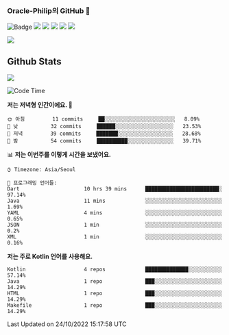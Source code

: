 ### Oracle-Philip의 GitHub 👋

![Badge](http://img.shields.io/badge/-Java-black?style=flat-square)
<img src="https://img.shields.io/badge/ -Kotlin-black?style=flat-square&logo=Kotlin&logoColor=#7F52FF"/></a>
<img src="https://img.shields.io/badge/ -Dart-black?style=flat-square&logo=Dart&logoColor=#0175C2"/></a>
<img src="https://img.shields.io/badge/ -Android-black?style=flat-square&logo=Android&logoColor=#3DDC84"/></a>
<img src="https://img.shields.io/badge/ -Flutter-black?style=flat-square&logo=Flutter&logoColor=#02569B"/></a>
<img src="https://img.shields.io/badge/ -Firebase-black?style=flat-square&logo=Firebase&logoColor=#FFCA28"/></a>

<img src="https://img.shields.io/badge/ -BLE-black?style=flat-square&logo=Bluetooth&logoColor=#0082FC"/></a>

<!--
<img src="https://img.shields.io/badge/ -STM32F103-black?style=flat-square&logo=STMicroelectronics&logoColor=#03234B"/></a>
<img src="https://img.shields.io/badge/ -Qt-black?style=flat-square&logo=Qt&logoColor=#41CD52"/></a>
-->

<!--
![Badge](http://img.shields.io/badge/-Java-black?style=flat-square)
![Badge](http://img.shields.io/badge/-Koltin-black?style=flat-square)
![Badge](http://img.shields.io/badge/-Dart-black?style=flat-square)
![Badge](http://img.shields.io/badge/-Android-black?style=flat-square)
![Badge](http://img.shields.io/badge/-Flutter-black?style=flat-square)
![Badge](http://img.shields.io/badge/-Firebase-black?style=flat-square)
-->

## Github Stats  
<div align="left"><img src="https://github-readme-stats.vercel.app/api?username=Oracle-Philip&show_icons=true&count_private=true&hide_border=true" align="center" /></div>


<!--START_SECTION:waka-->
![Code Time](http://img.shields.io/badge/Code%20Time-43%20hrs%208%20mins-blue)

**저는 저녁형 인간이에요. 🦉** 

```text
🌞 아침         11 commits     ██░░░░░░░░░░░░░░░░░░░░░░░   8.09% 
🌆 낮　         32 commits     ██████░░░░░░░░░░░░░░░░░░░   23.53% 
🌃 저녁         39 commits     ███████░░░░░░░░░░░░░░░░░░   28.68% 
🌙 밤　         54 commits     ██████████░░░░░░░░░░░░░░░   39.71%

```


📊 **저는 이번주를 이렇게 시간을 보냈어요.** 

```text
⌚︎ Timezone: Asia/Seoul

💬 프로그래밍 언어들: 
Dart                     10 hrs 39 mins      ████████████████████████░   97.14% 
Java                     11 mins             ░░░░░░░░░░░░░░░░░░░░░░░░░   1.69% 
YAML                     4 mins              ░░░░░░░░░░░░░░░░░░░░░░░░░   0.65% 
JSON                     1 min               ░░░░░░░░░░░░░░░░░░░░░░░░░   0.2% 
XML                      1 min               ░░░░░░░░░░░░░░░░░░░░░░░░░   0.16%

```

**저는 주로 Kotlin 언어를 사용해요.** 

```text
Kotlin                   4 repos             ██████████████░░░░░░░░░░░   57.14% 
Java                     1 repo              ███░░░░░░░░░░░░░░░░░░░░░░   14.29% 
HTML                     1 repo              ███░░░░░░░░░░░░░░░░░░░░░░   14.29% 
Makefile                 1 repo              ███░░░░░░░░░░░░░░░░░░░░░░   14.29%

```



 Last Updated on 24/10/2022 15:17:58 UTC
<!--END_SECTION:waka-->


<!--
**Oracle-Philip/Oracle-Philip** is a ✨ _special_ ✨ repository because its `README.md` (this file) appears on your GitHub profile.

Here are some ideas to get you started:

- 🔭 I’m currently working on ...
- 🌱 I’m currently learning ...
- 👯 I’m looking to collaborate on ...
- 🤔 I’m looking for help with ...
- 💬 Ask me about ...
- 📫 How to reach me: ...
- 😄 Pronouns: ...
- ⚡ Fun fact: ...
-->
